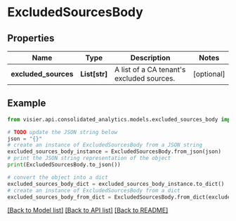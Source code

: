 # ExcludedSourcesBody


## Properties

Name | Type | Description | Notes
------------ | ------------- | ------------- | -------------
**excluded_sources** | **List[str]** | A list of a CA tenant&#39;s excluded sources. | [optional] 

## Example

```python
from visier.api.consolidated_analytics.models.excluded_sources_body import ExcludedSourcesBody

# TODO update the JSON string below
json = "{}"
# create an instance of ExcludedSourcesBody from a JSON string
excluded_sources_body_instance = ExcludedSourcesBody.from_json(json)
# print the JSON string representation of the object
print(ExcludedSourcesBody.to_json())

# convert the object into a dict
excluded_sources_body_dict = excluded_sources_body_instance.to_dict()
# create an instance of ExcludedSourcesBody from a dict
excluded_sources_body_from_dict = ExcludedSourcesBody.from_dict(excluded_sources_body_dict)
```
[[Back to Model list]](../README.md#documentation-for-models) [[Back to API list]](../README.md#documentation-for-api-endpoints) [[Back to README]](../README.md)


